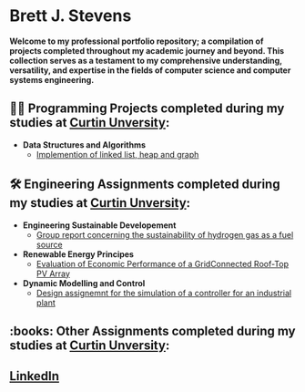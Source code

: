 <h1>Brett J. Stevens </h1>

<b>Welcome to my professional portfolio repository; a compilation of projects completed throughout my academic journey and beyond. This collection serves as a testament to my comprehensive understanding, versatility, and expertise in the fields of computer science and computer systems engineering.
</b>

<h2>👨‍💻 Programming Projects completed during my studies at <a href="https://www.curtin.edu.au/">Curtin Unversity</a>:</h2>

- <b>Data Structures and Algorithms</b>
  - [Implemention of linked list, heap and graph](https://github.com/brettjstevens/COMP1002Assignment)

 <h2>🛠️ Engineering Assignments completed during my studies at <a href="https://www.curtin.edu.au/">Curtin Unversity</a>:</h2>
 
 - <b>Engineering Sustainable Developement </b>
    - [Group report concerning the sustainability of hydrogen gas as a fuel source](https://github.com/brettjstevens/ENEN2000Assignment)
 - <b>Renewable Energy Principes</b>
    - [Evaluation of Economic Performance of a GridConnected Roof-Top PV Array](https://github.com/brettjstevens/ELEN3004Assignment)
 - <b>Dynamic Modelling and Control</b>
    - [Design assignemnt for the simulation of a controller for an industrial plant](https://github.com/brettjstevens/MXEN3004Assignment)

<h2> :books: Other Assignments completed during my studies at <a href="https://www.curtin.edu.au/">Curtin Unversity</a>:</h2>

<h2> <a href="https://www.linkedin.com/in/brett-stevens-1b8a80262/">LinkedIn</a>  </h2>

<!--
**joshmadakor1/joshmadakor1** is a ✨ _special_ ✨ repository because its `README.md` (this file) appears on your GitHub profile.

Here are some ideas to get you started:

- 🔭 I’m currently working on ...
- 🌱 I’m currently learning ...
- 👯 I’m looking to collaborate on ...
- 🤔 I’m looking for help with ...
- 💬 Ask me about ...
- 📫 How to reach me: ...
- 😄 Pronouns: ...
- ⚡ Fun fact: ...
-->
